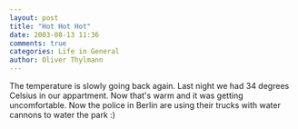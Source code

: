 ```yaml
---
layout: post
title: "Hot Hot Hot"
date: 2003-08-13 11:36
comments: true
categories: Life in General
author: Oliver Thylmann
---
```



The temperature is slowly going back again. Last night we had 34 degrees Celsius in our appartment. Now that's warm and it was getting uncomfortable. Now the police in Berlin are using their trucks with water cannons to water the park :)


